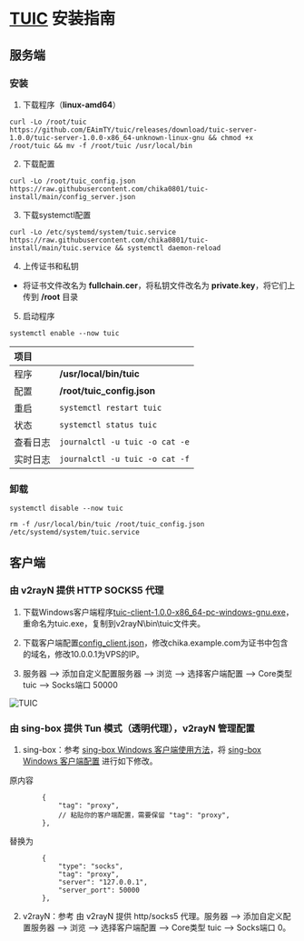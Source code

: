 # [TUIC](https://github.com/EAimTY/tuic) 安装指南

## 服务端

### 安装

1. 下载程序（**linux-amd64**）

```
curl -Lo /root/tuic https://github.com/EAimTY/tuic/releases/download/tuic-server-1.0.0/tuic-server-1.0.0-x86_64-unknown-linux-gnu && chmod +x /root/tuic && mv -f /root/tuic /usr/local/bin
```

2. 下载配置

```
curl -Lo /root/tuic_config.json https://raw.githubusercontent.com/chika0801/tuic-install/main/config_server.json
```

3. 下载systemctl配置

```
curl -Lo /etc/systemd/system/tuic.service https://raw.githubusercontent.com/chika0801/tuic-install/main/tuic.service && systemctl daemon-reload
```

4. 上传证书和私钥

- 将证书文件改名为 **fullchain.cer**，将私钥文件改名为 **private.key**，将它们上传到 **/root** 目录

5. 启动程序

```
systemctl enable --now tuic
```

| 项目 | |
| :--- | :--- |
| 程序 | **/usr/local/bin/tuic** |
| 配置 | **/root/tuic_config.json** |
| 重启 | `systemctl restart tuic` |
| 状态 | `systemctl status tuic` |
| 查看日志 | `journalctl -u tuic -o cat -e` |
| 实时日志 | `journalctl -u tuic -o cat -f` |

### 卸载

```
systemctl disable --now tuic
```

```
rm -f /usr/local/bin/tuic /root/tuic_config.json /etc/systemd/system/tuic.service
```

## 客户端

### 由 v2rayN 提供 HTTP SOCKS5 代理

1. 下载Windows客户端程序[tuic-client-1.0.0-x86_64-pc-windows-gnu.exe](https://github.com/EAimTY/tuic/releases/download/tuic-client-1.0.0/tuic-client-1.0.0-x86_64-pc-windows-gnu.exe)，重命名为tuic.exe，复制到v2rayN\bin\tuic文件夹。

2. 下载客户端配置[config_client.json](https://github.com/chika0801/tuic-install/blob/main/config_client.json)，修改chika.example.com为证书中包含的域名，修改10.0.0.1为VPS的IP。

3. 服务器 ——> 添加自定义配置服务器 ——> 浏览 ——> 选择客户端配置 ——> Core类型 tuic ——> Socks端口 50000

![TUIC](https://github.com/chika0801/tuic-install/assets/88967758/00bcbfd2-e24d-4187-aeb9-e2afefab219d)

### 由 sing-box 提供 Tun 模式（透明代理），v2rayN 管理配置

1. sing-box：参考 [sing-box Windows 客户端使用方法](https://github.com/chika0801/sing-box-examples/blob/main/Tun/README.md)，将 [sing-box Windows 客户端配置](https://github.com/chika0801/sing-box-examples/blob/main/Tun/config_client_windows.json) 进行如下修改。

原内容
```jsonc
        {
            "tag": "proxy",
            // 粘贴你的客户端配置，需要保留 "tag": "proxy",
        },
```

替换为
```jsonc
        {
            "type": "socks",
            "tag": "proxy",
            "server": "127.0.0.1",
            "server_port": 50000
        },
```

2. v2rayN：参考 由 v2rayN 提供 http/socks5 代理。服务器 ——> 添加自定义配置服务器 ——> 浏览 ——> 选择客户端配置 ——> Core类型 tuic ——> Socks端口 0。
